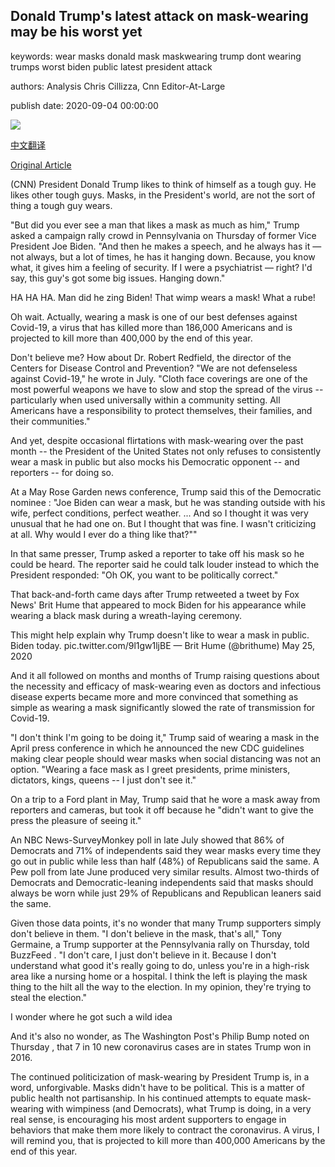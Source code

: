 ## Donald Trump's latest attack on mask-wearing may be his worst yet

keywords: wear masks donald mask maskwearing trump dont wearing trumps worst biden public latest president attack

authors: Analysis Chris Cillizza, Cnn Editor-At-Large

publish date: 2020-09-04 00:00:00

![](https://cdn.cnn.com/cnnnext/dam/assets/200728132806-coronavirus-mask-trump-cases-reopening-super-tease.jpg)

[中文翻译](Donald%20Trump%27s%20latest%20attack%20on%20mask-wearing%20may%20be%20his%20worst%20yet_zh.md)

[Original Article](https://edition.cnn.com/2020/09/04/politics/donald-trump-joe-biden-masks/index.html)

(CNN) President Donald Trump likes to think of himself as a tough guy. He likes other tough guys. Masks, in the President's world, are not the sort of thing a tough guy wears.

"But did you ever see a man that likes a mask as much as him," Trump asked a campaign rally crowd in Pennsylvania on Thursday of former Vice President Joe Biden. "And then he makes a speech, and he always has it — not always, but a lot of times, he has it hanging down. Because, you know what, it gives him a feeling of security. If I were a psychiatrist — right? I'd say, this guy's got some big issues. Hanging down."

HA HA HA. Man did he zing Biden\! That wimp wears a mask\! What a rube\!

Oh wait. Actually, wearing a mask is one of our best defenses against Covid-19, a virus that has killed more than 186,000 Americans and is projected to kill more than 400,000 by the end of this year.

Don't believe me? How about Dr. Robert Redfield, the director of the Centers for Disease Control and Prevention? "We are not defenseless against Covid-19," he wrote in July. "Cloth face coverings are one of the most powerful weapons we have to slow and stop the spread of the virus -- particularly when used universally within a community setting. All Americans have a responsibility to protect themselves, their families, and their communities."

And yet, despite occasional flirtations with mask-wearing over the past month -- the President of the United States not only refuses to consistently wear a mask in public but also mocks his Democratic opponent -- and reporters -- for doing so.

At a May Rose Garden news conference, Trump said this of the Democratic nominee : "Joe Biden can wear a mask, but he was standing outside with his wife, perfect conditions, perfect weather. ... And so I thought it was very unusual that he had one on. But I thought that was fine. I wasn't criticizing at all. Why would I ever do a thing like that?""

In that same presser, Trump asked a reporter to take off his mask so he could be heard. The reporter said he could talk louder instead to which the President responded: "Oh OK, you want to be politically correct."

That back-and-forth came days after Trump retweeted a tweet by Fox News' Brit Hume that appeared to mock Biden for his appearance while wearing a black mask during a wreath-laying ceremony.

This might help explain why Trump doesn't like to wear a mask in public. Biden today. pic.twitter.com/9l1gw1ljBE — Brit Hume (@brithume) May 25, 2020

And it all followed on months and months of Trump raising questions about the necessity and efficacy of mask-wearing even as doctors and infectious disease experts became more and more convinced that something as simple as wearing a mask significantly slowed the rate of transmission for Covid-19.

"I don't think I'm going to be doing it," Trump said of wearing a mask in the April press conference in which he announced the new CDC guidelines making clear people should wear masks when social distancing was not an option. "Wearing a face mask as I greet presidents, prime ministers, dictators, kings, queens -- I just don't see it."

On a trip to a Ford plant in May, Trump said that he wore a mask away from reporters and cameras, but took it off because he "didn't want to give the press the pleasure of seeing it."

An NBC News-SurveyMonkey poll in late July showed that 86% of Democrats and 71% of independents said they wear masks every time they go out in public while less than half (48%) of Republicans said the same. A Pew poll from late June produced very similar results. Almost two-thirds of Democrats and Democratic-leaning independents said that masks should always be worn while just 29% of Republicans and Republican leaners said the same.

Given those data points, it's no wonder that many Trump supporters simply don't believe in them. "I don't believe in the mask, that's all," Tony Germaine, a Trump supporter at the Pennsylvania rally on Thursday, told BuzzFeed . "I don't care, I just don't believe in it. Because I don't understand what good it's really going to do, unless you're in a high-risk area like a nursing home or a hospital. I think the left is playing the mask thing to the hilt all the way to the election. In my opinion, they're trying to steal the election."

I wonder where he got such a wild idea

And it's also no wonder, as The Washington Post's Philip Bump noted on Thursday , that 7 in 10 new coronavirus cases are in states Trump won in 2016.

The continued politicization of mask-wearing by President Trump is, in a word, unforgivable. Masks didn't have to be political. This is a matter of public health not partisanship. In his continued attempts to equate mask-wearing with wimpiness (and Democrats), what Trump is doing, in a very real sense, is encouraging his most ardent supporters to engage in behaviors that make them more likely to contract the coronavirus. A virus, I will remind you, that is projected to kill more than 400,000 Americans by the end of this year.
